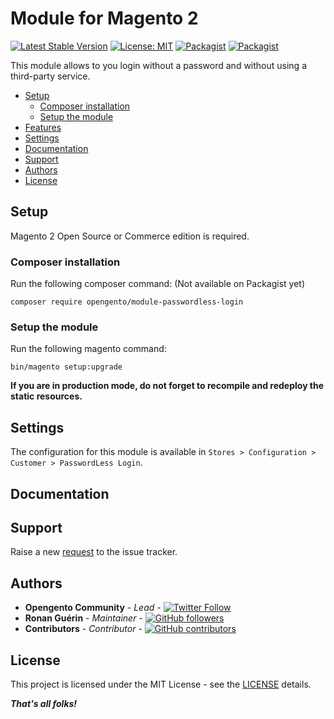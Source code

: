 # Module for Magento 2

[![Latest Stable Version](https://img.shields.io/packagist/v/opengento/module-passwordless-login.svg?style=flat-square)](https://packagist.org/packages/opengento/module-module)
[![License: MIT](https://img.shields.io/github/license/opengento/magento2-passwordless-login.svg?style=flat-square)](./LICENSE)
[![Packagist](https://img.shields.io/packagist/dt/opengento/module-passwordless-login.svg?style=flat-square)](https://packagist.org/packages/opengento/module-module/stats)
[![Packagist](https://img.shields.io/packagist/dm/opengento/module-passwordless-login.svg?style=flat-square)](https://packagist.org/packages/opengento/module-module/stats)

This module allows to you login without a password and without using a third-party service.

- [Setup](#setup)
    - [Composer installation](#composer-installation)
    - [Setup the module](#setup-the-module)
- [Features](#features)
- [Settings](#settings)
- [Documentation](#documentation)
- [Support](#support)
- [Authors](#authors)
- [License](#license)

## Setup

Magento 2 Open Source or Commerce edition is required.

###  Composer installation

Run the following composer command: (Not available on Packagist yet)

```
composer require opengento/module-passwordless-login
```

### Setup the module

Run the following magento command:

```
bin/magento setup:upgrade
```

**If you are in production mode, do not forget to recompile and redeploy the static resources.**

## Settings

The configuration for this module is available in `Stores > Configuration > Customer > PasswordLess Login`.

## Documentation


## Support

Raise a new [request](https://github.com/opengento/magento2-passwordless-login/issues) to the issue tracker.

## Authors

- **Opengento Community** - *Lead* - [![Twitter Follow](https://img.shields.io/twitter/follow/opengento.svg?style=social)](https://twitter.com/opengento)
- **Ronan Guérin** - *Maintainer* - [![GitHub followers](https://img.shields.io/github/followers/ronangr1.svg?style=social)](https://github.com/ronangr1)
- **Contributors** - *Contributor* - [![GitHub contributors](https://img.shields.io/github/contributors/opengento/magento2-store-path-url.svg?style=flat-square)](https://github.com/opengento/magento2-store-path-url/graphs/contributors)

## License

This project is licensed under the MIT License - see the [LICENSE](./LICENSE) details.

***That's all folks!***
